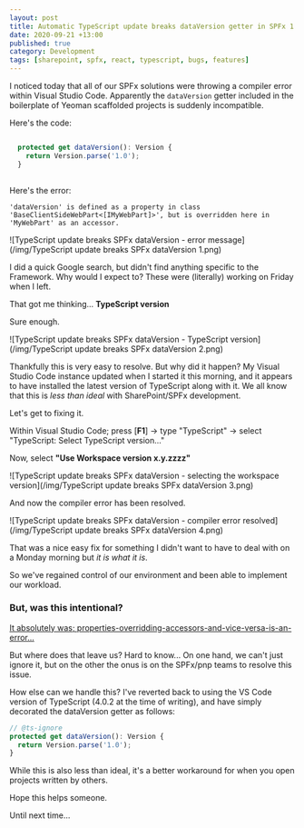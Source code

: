 ```yaml
---
layout: post
title: Automatic TypeScript update breaks dataVersion getter in SPFx 1.11
date: 2020-09-21 +13:00
published: true
category: Development
tags: [sharepoint, spfx, react, typescript, bugs, features]
---
```



I noticed today that all of our SPFx solutions were throwing a compiler error within Visual Studio Code. Apparently the `dataVersion` getter included in the boilerplate of Yeoman scaffolded projects is suddenly incompatible.

Here's the code:

```ts

  protected get dataVersion(): Version {
    return Version.parse('1.0');
  }
  
```

Here's the error:

```
'dataVersion' is defined as a property in class 'BaseClientSideWebPart<[IMyWebPart]>', but is overridden here in 'MyWebPart' as an accessor.
```

![TypeScript update breaks SPFx dataVersion - error message](/img/TypeScript update breaks SPFx dataVersion 1.png)

I did a quick Google search, but didn't find anything specific to the Framework. Why would I expect to? These were (literally) working on Friday when I left.

That got me thinking... **TypeScript version**

Sure enough.

![TypeScript update breaks SPFx dataVersion - TypeScript version](/img/TypeScript update breaks SPFx dataVersion 2.png)

Thankfully this is very easy to resolve. But why did it happen? My Visual Studio Code instance updated when I started it this morning, and it appears to have installed the latest version of TypeScript along with it. We all know that this is *less than ideal* with SharePoint/SPFx development.

Let's get to fixing it.

Within Visual Studio Code; press [**F1**] -> type "TypeScript" -> select "TypeScript: Select TypeScript version..."

Now, select **"Use Workspace version x.y.zzzz"**

![TypeScript update breaks SPFx dataVersion - selecting the workspace version](/img/TypeScript update breaks SPFx dataVersion 3.png)

And now the compiler error has been resolved.

![TypeScript update breaks SPFx dataVersion - compiler error resolved](/img/TypeScript update breaks SPFx dataVersion 4.png)

That was a nice easy fix for something I didn't want to have to deal with on a Monday morning but *it is what it is*.

So we've regained control of our environment and been able to implement our workload.


### But, was this intentional?

[It absolutely was; properties-overridding-accessors-and-vice-versa-is-an-error...](https://devblogs.microsoft.com/typescript/announcing-typescript-4-0-rc/#properties-overridding-accessors-and-vice-versa-is-an-error)

But where does that leave us? Hard to know... On one hand, we can't just ignore it, but on the other the onus is on the SPFx/pnp teams to resolve this issue.

How else can we handle this? I've reverted back to using the VS Code version of TypeScript (4.0.2 at the time of writing), and have simply decorated the dataVersion getter as follows:

```ts
// @ts-ignore
protected get dataVersion(): Version {
  return Version.parse('1.0');
}
```

While this is also less than ideal, it's a better workaround for when you open projects written by others.

Hope this helps someone.

Until next time...
